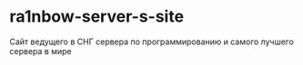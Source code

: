 # ra1nbow-server-s-site
Сайт ведущего в СНГ сервера по программированию и самого лучшего сервера в мире
